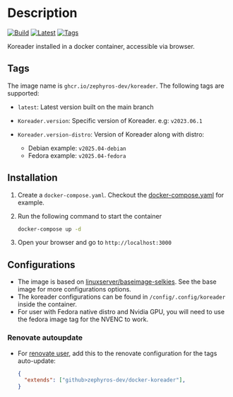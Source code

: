 # Description

[![Build](https://github.com/zephyros-dev/docker-koreader/actions/workflows/build.yaml/badge.svg?branch=main)](https://github.com/zephyros-dev/docker-koreader/actions/workflows/build.yaml)
[![Latest](https://ghcr-badge.egpl.dev/zephyros-dev/koreader/latest_tag?color=%2344cc11&ignore=latest&label=Latest&trim=)](https://github.com/zephyros-dev/docker-koreader/pkgs/container/koreader)
[![Tags](https://ghcr-badge.egpl.dev/zephyros-dev/koreader/tags?color=%2344cc11&ignore=latest&n=3&label=Tags&trim=)](https://github.com/zephyros-dev/docker-koreader/pkgs/container/koreader)

Koreader installed in a docker container, accessible via browser.

## Tags

The image name is `ghcr.io/zephyros-dev/koreader`. The following tags are supported:

- `latest`: Latest version built on the main branch
- `Koreader.version`: Specific version of Koreader. e.g: `v2023.06.1`
- `Koreader.version-distro`: Version of Koreader along with distro:

  - Debian example: `v2025.04-debian`
  - Fedora example: `v2025.04-fedora`

## Installation

1. Create a `docker-compose.yaml`. Checkout the [docker-compose.yaml](docker-compose.yaml) for example.

2. Run the following command to start the container

   ```bash
   docker-compose up -d
   ```

3. Open your browser and go to `http://localhost:3000`

## Configurations

- The image is based on [linuxserver/baseimage-selkies](https://github.com/linuxserver/docker-baseimage-selkies). See the base image for more configurations options.
- The koreader configurations can be found in `/config/.config/koreader` inside the container.
- For user with Fedora native distro and Nvidia GPU, you will need to use the fedora image tag for the NVENC to work.

### Renovate autoupdate

- For [renovate user](https://github.com/renovatebot/renovate), add this to the renovate configuration for the tags auto-update:

  ```json
  {
    "extends": ["github>zephyros-dev/docker-koreader"],
  }
  ```
